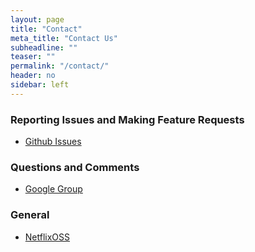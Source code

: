 ```yaml
---
layout: page
title: "Contact"
meta_title: "Contact Us"
subheadline: ""
teaser: ""
permalink: "/contact/"
header: no
sidebar: left
---
```


### Reporting Issues and Making Feature Requests

- [Github Issues][1]

### Questions and Comments

- [Google Group][2]

### General

- [NetflixOSS][3]


 [1]: https://github.com/Netflix/genie/issues
 [2]: https://groups.google.com/forum/#!forum/genieoss
 [3]: mailto:netflixoss@netflix.com
